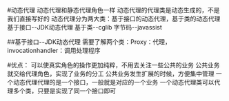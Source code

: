 #动态代理
    动态代理和静态代理角色一样
    动态代理的代理类是动态生成的，不是我们直接写好的
    动态代理分为两大类：基于接口的动态代理，基于类的动态代理
        基于接口--JDK动态代理
        基于类--cglib
        字节码--javassist
        
##基于接口--JDK动态代理
    需要了解两个类：Proxy：代理， invocationhandler：调用处理程序
    
#优点：
    可以使真实角色的操作更加纯粹，不用去关注一些公共的业务
    公共业务就交给代理角色，实现了业务的分工
    公共业务发生扩展的时候，方便集中管理
    一个动态代理代理的是一个接口，一般就是对应的一个业务
    一个动态代理类可以代理多个类，只要是实现了同一个接口即可